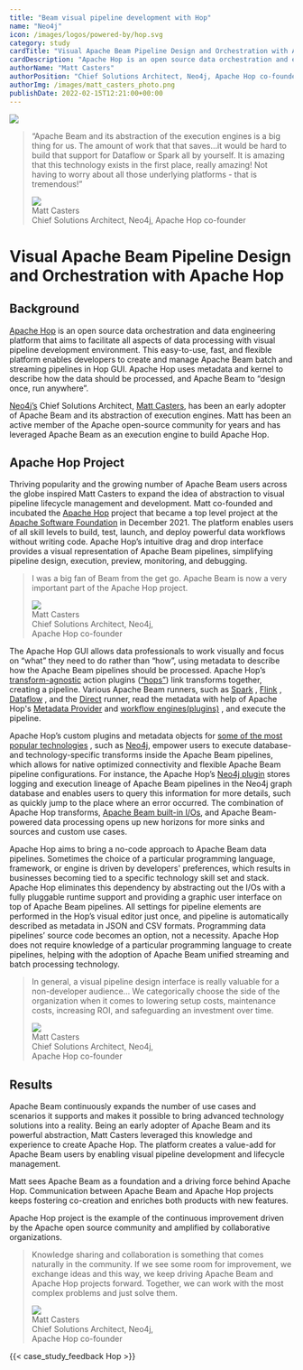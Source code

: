 ```yaml
---
title: "Beam visual pipeline development with Hop"
name: "Neo4j"
icon: /images/logos/powered-by/hop.svg
category: study
cardTitle: "Visual Apache Beam Pipeline Design and Orchestration with Apache Hop"
cardDescription: "Apache Hop is an open source data orchestration and engineering platform that extends Apache Beam with visual pipeline lifecycle management. Neo4j’s Chief Solution Architect and Apache Hop’s co-founder, Matt Casters, sees Apache Beam as a driving force behind Hop."
authorName: "Matt Casters"
authorPosition: "Chief Solutions Architect, Neo4j, Apache Hop co-founder"
authorImg: /images/matt_casters_photo.png
publishDate: 2022-02-15T12:21:00+00:00
---
```

<!--
Licensed under the Apache License, Version 2.0 (the "License");
you may not use this file except in compliance with the License.
You may obtain a copy of the License at

http://www.apache.org/licenses/LICENSE-2.0

Unless required by applicable law or agreed to in writing, software
distributed under the License is distributed on an "AS IS" BASIS,
WITHOUT WARRANTIES OR CONDITIONS OF ANY KIND, either express or implied.
See the License for the specific language governing permissions and
limitations under the License.
-->

<div class="case-study-opinion">
    <div class="case-study-opinion-img">
        <img src="/images/logos/powered-by/hop.svg"/>
    </div>
    <blockquote class="case-study-quote-block">
      <p class="case-study-quote-text">
        “Apache Beam and its abstraction of the execution engines is a big thing for us. The amount of work that that saves...it would be hard to build that support for Dataflow or Spark all by yourself. It is amazing that this technology exists in the first place, really amazing! Not having to worry about all those underlying platforms - that is tremendous!”
      </p>
      <div class="case-study-quote-author">
        <div class="case-study-quote-author-img">
            <img src="/images/matt_casters_photo.png">
        </div>
        <div class="case-study-quote-author-info">
            <div class="case-study-quote-author-name">
              Matt Casters
            </div>
            <div class="case-study-quote-author-position">
              Chief Solutions Architect, Neo4j, Apache Hop co-founder
            </div>
        </div>
      </div>
    </blockquote>
</div>
<div class="case-study-post">

# Visual Apache Beam Pipeline Design and Orchestration with Apache Hop

## Background

[Apache Hop](https://hop.apache.org/) is an open source data orchestration and data engineering
platform that aims to facilitate all aspects of data processing with visual pipeline development
environment. This easy-to-use, fast, and flexible platform enables developers to create and manage
Apache Beam batch and streaming pipelines in Hop GUI. Apache Hop uses metadata and kernel to
describe how the data should be processed, and Apache Beam to “design once, run anywhere”.

[Neo4j’s](https://neo4j.com/) Chief Solutions
Architect, [Matt Casters](https://be.linkedin.com/in/mattcasters), has been an early adopter of
Apache Beam and its abstraction of execution engines. Matt has been an active member of the Apache
open-source community for years and has leveraged Apache Beam as an execution engine to build Apache
Hop.

## Apache Hop Project

Thriving popularity and the growing number of Apache Beam users across the globe inspired Matt
Casters to expand the idea of abstraction to visual pipeline lifecycle management and development.
Matt co-founded and incubated the
[Apache Hop](https://hop.apache.org/) project that became a top level project at
the [Apache Software Foundation](https://www.apache.org/)
in December 2021. The platform enables users of all skill levels to build, test, launch, and deploy
powerful data workflows without writing code. Apache Hop’s intuitive drag and drop interface
provides a visual representation of Apache Beam pipelines, simplifying pipeline design, execution,
preview, monitoring, and debugging.

<blockquote class="case-study-quote-block case-study-quote-wrapped">
  <p class="case-study-quote-text">
    I was a big fan of Beam from the get go. Apache Beam is now a very important part of the Apache Hop project.
  </p>
  <div class="case-study-quote-author">
    <div class="case-study-quote-author-img">
        <img src="/images/matt_casters_photo.png">
    </div>
    <div class="case-study-quote-author-info">
        <div class="case-study-quote-author-name">
          Matt Casters
        </div>
        <div class="case-study-quote-author-position">
          Chief Solutions Architect, Neo4j,
          <br>Apache Hop co-founder
        </div>
    </div>
  </div>
</blockquote>

The Apache Hop GUI allows data professionals to work visually and focus on “what” they need to do
rather than “how”, using metadata to describe how the Apache Beam pipelines should be processed.
Apache
Hop’s [transform-agnostic](https://hop.apache.org/manual/latest/pipeline/create-pipeline.html#_concepts)
action
plugins ([“hops”](https://hop.apache.org/manual/latest/pipeline/create-pipeline.html#_concepts))
link transforms together, creating a pipeline. Various Apache Beam runners, such as
[Spark](https://hop.apache.org/manual/latest/pipeline/pipeline-run-configurations/beam-spark-pipeline-engine.html)
,
[Flink](https://hop.apache.org/manual/latest/pipeline/pipeline-run-configurations/beam-flink-pipeline-engine.html)
,
[Dataflow](https://hop.apache.org/manual/latest/pipeline/pipeline-run-configurations/beam-dataflow-pipeline-engine.html)
, and
the [Direct](https://hop.apache.org/manual/latest/pipeline/pipeline-run-configurations/beam-direct-pipeline-engine.html)
runner, read the metadata with help of Apache
Hop's [Metadata Provider](https://hop.apache.org/dev-manual/latest/sdk/hop-sdk.html#_hop_metadata_providers)
and [workflow engines(plugins)](https://hop.apache.org/dev-manual/latest/sdk/hop-sdk.html#_workflow_execution)
, and execute the pipeline.

Apache Hop’s custom plugins and metadata objects
for [some of the most popular technologies](https://hop.apache.org/manual/latest/technology/technology.html)
, such as [Neo4j](https://neo4j.com/), empower users to execute database- and technology-specific
transforms inside the Apache Beam pipelines, which allows for native optimized connectivity and
flexible Apache Beam pipeline configurations. For instance, the Apache
Hop’s [Neo4j plugin](https://hop.apache.org/manual/latest/technology/neo4j/index.html#_description)
stores logging and execution lineage of Apache Beam pipelines in the Neo4j graph database and
enables users to query this information for more details, such as quickly jump to the place where an
error occurred. The combination of Apache Hop
transforms, [Apache Beam built-in I/Os](https://beam.apache.org/documentation/io/built-in/), and
Apache Beam-powered data processing opens up new horizons for more sinks and sources and custom use
cases.

Apache Hop aims to bring a no-code approach to Apache Beam data pipelines. Sometimes the choice of a
particular programming language, framework, or engine is driven by developers' preferences, which
results in businesses becoming tied to a specific technology skill set and stack. Apache Hop
eliminates this dependency by abstracting out the I/Os with a fully pluggable runtime support and
providing a graphic user interface on top of Apache Beam pipelines. All settings for pipeline
elements are performed in the Hop’s visual editor just once, and pipeline is automatically described
as metadata in JSON and CSV formats. Programming data pipelines’ source code becomes an option, not
a necessity. Apache Hop does not require knowledge of a particular programming language to create
pipelines, helping with the adoption of Apache Beam unified streaming and batch processing
technology.

<blockquote class="case-study-quote-block case-study-quote-wrapped">
  <p class="case-study-quote-text">
    In general, a visual pipeline design interface is really valuable for a non-developer audience…
    We categorically choose the side of the organization when it comes to lowering setup costs,
    maintenance costs, increasing ROI, and safeguarding an investment over time.
  </p>
  <div class="case-study-quote-author">
    <div class="case-study-quote-author-img">
        <img src="/images/matt_casters_photo.png">
    </div>
    <div class="case-study-quote-author-info">
        <div class="case-study-quote-author-name">
          Matt Casters
        </div>
        <div class="case-study-quote-author-position">
          Chief Solutions Architect, Neo4j,
          <br>Apache Hop co-founder
        </div>
    </div>
  </div>
</blockquote>

## Results

Apache Beam continuously expands the number of use cases and scenarios it supports and makes it
possible to bring advanced technology solutions into a reality. Being an early adopter of Apache
Beam and its powerful abstraction, Matt Casters leveraged this knowledge and experience to create
Apache Hop. The platform creates a value-add for Apache Beam users by enabling visual pipeline
development and lifecycle management.

Matt sees Apache Beam as a foundation and a driving force behind Apache Hop. Communication between
Apache Beam and Apache Hop projects keeps fostering co-creation and enriches both products with new
features.

Apache Hop project is the example of the continuous improvement driven by the Apache open source
community and amplified by collaborative organizations.

<blockquote class="case-study-quote-block case-study-quote-wrapped">
  <p class="case-study-quote-text">
    Knowledge sharing and collaboration is something that comes naturally in the community. If we
    see some room for improvement, we exchange ideas and this way, we keep driving Apache Beam and
    Apache Hop projects forward. Together, we can work with the most complex problems and just solve them.
  </p>
  <div class="case-study-quote-author">
    <div class="case-study-quote-author-img">
        <img src="/images/matt_casters_photo.png">
    </div>
    <div class="case-study-quote-author-info">
        <div class="case-study-quote-author-name">
          Matt Casters
        </div>
        <div class="case-study-quote-author-position">
          Chief Solutions Architect, Neo4j,
          <br>Apache Hop co-founder
        </div>
    </div>
  </div>
</blockquote>
{{< case_study_feedback Hop >}}

</div>
<div class="clear-nav"></div>
